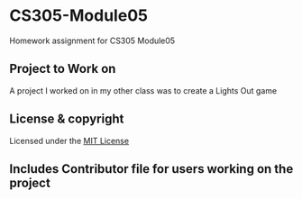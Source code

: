 # CS305-Module05
Homework assignment for CS305 Module05

## Project to Work on
A project I worked on in my other class was to create a Lights Out game


## License & copyright
Licensed under the [MIT License](LICENSE)


## Includes Contributor file for users working on the project

